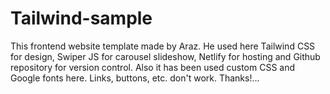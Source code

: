 # Tailwind-sample

This frontend website template made by Araz. He used here Tailwind CSS for design, Swiper JS for carousel slideshow, Netlify for hosting and Github repository for version control. Also it has been used custom CSS and Google fonts here. Links, buttons, etc. don't work. Thanks!...
